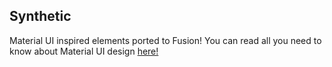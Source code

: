 ## Synthetic
Material UI inspired elements ported to Fusion! You can read all you need to know about Material UI design [here!](https://material.io/design)
